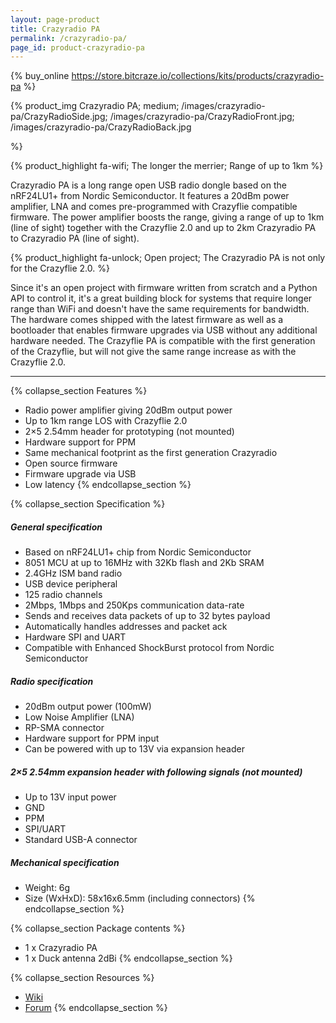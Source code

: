 ```yaml
---
layout: page-product
title: Crazyradio PA
permalink: /crazyradio-pa/
page_id: product-crazyradio-pa
---
```


{% buy_online https://store.bitcraze.io/collections/kits/products/crazyradio-pa %}

{% product_img Crazyradio PA; medium;
/images/crazyradio-pa/CrazyRadioSide.jpg;
/images/crazyradio-pa/CrazyRadioFront.jpg;
/images/crazyradio-pa/CrazyRadioBack.jpg

%}

{% product_highlight
fa-wifi;
The longer the merrier;
Range of up to 1km
%}

Crazyradio PA is a long range open USB radio dongle based on the
nRF24LU1+ from Nordic Semiconductor. It features a 20dBm power
amplifier, LNA and comes pre-programmed with Crazyflie compatible
firmware. The power amplifier boosts the range, giving a range of up to
1km (line of sight) together with the Crazyflie 2.0 and up to 2km
Crazyradio PA to Crazyradio PA (line of sight).

{% product_highlight
fa-unlock;
Open project;
The Crazyradio PA is not only for the Crazyflie 2.0.
%}

Since it's an open project with firmware written from scratch and
a Python API to control it, it's a great building block for systems
that require longer range than WiFi and doesn't have the same
requirements for bandwidth. The hardware comes shipped with the latest
firmware as well as a bootloader that enables firmware upgrades via USB
without any additional hardware needed. The Crazyflie PA is compatible
with the first generation of the Crazyflie, but will not give the same
range increase as with the Crazyflie 2.0.

---

{% collapse_section Features %}
* Radio power amplifier giving 20dBm output power
* Up to 1km range LOS with Crazyflie 2.0
* 2&#215;5 2.54mm header for prototyping (not mounted)
* Hardware support for PPM
* Same mechanical footprint as the first generation Crazyradio
* Open source firmware
* Firmware upgrade via USB
* Low latency
{% endcollapse_section %}

{% collapse_section Specification %}
##### General specification

* Based on nRF24LU1+ chip from Nordic Semiconductor
* 8051 MCU at up to 16MHz with 32Kb flash and 2Kb SRAM
* 2.4GHz ISM band radio
* USB device peripheral
* 125 radio channels
* 2Mbps, 1Mbps and 250Kps communication data-rate
* Sends and receives data packets of up to 32 bytes payload
* Automatically handles addresses and packet ack
* Hardware SPI and UART
* Compatible with Enhanced ShockBurst protocol from Nordic Semiconductor

##### Radio specification

* 20dBm output power (100mW)
* Low Noise Amplifier (LNA)
* RP-SMA connector
* Hardware support for PPM input
* Can be powered with up to 13V via expansion header

##### 2&#215;5 2.54mm expansion header with following signals (not mounted)

* Up to 13V input power
* GND
* PPM
* SPI/UART
* Standard USB-A connector

##### Mechanical specification

* Weight: 6g
* Size (WxHxD): 58x16x6.5mm (including connectors)
{% endcollapse_section %}

{% collapse_section Package contents %}
* 1 x Crazyradio PA
* 1 x Duck antenna 2dBi
{% endcollapse_section %}

{% collapse_section Resources %}
* [Wiki](//wiki.bitcraze.io)
* [Forum](//forum.bitcraze.io)
{% endcollapse_section %}
